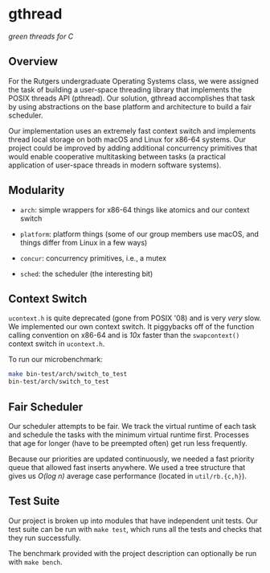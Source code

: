# gthread

_green threads for C_

## Overview

For the Rutgers undergraduate Operating Systems class, we were assigned the
task of building a user-space threading library that implements the POSIX
threads API (pthread). Our solution, gthread accomplishes that task by using
abstractions on the base platform and architecture to build a fair scheduler.

Our implementation uses an extremely fast context switch and implements thread
local storage on both macOS and Linux for x86-64 systems. Our project could be
improved by adding additional concurrency primitives that would enable
cooperative multitasking between tasks (a practical application of user-space
threads in modern software systems).

## Modularity

- `arch`: simple wrappers for x86-64 things like atomics and our context switch

- `platform`: platform things (some of our group members use macOS, and things
  differ from Linux in a few ways)

- `concur`: concurrency primitives, i.e., a mutex

- `sched`: the scheduler (the interesting bit)

## Context Switch

`ucontext.h` is quite deprecated (gone from POSIX '08) and is very _very_ slow.
We implemented our own context switch. It piggybacks off of the function
calling convention on x86-64 and is _10x_ faster than the `swapcontext()`
context switch in `ucontext.h`.

To run our microbenchmark:

```bash
make bin-test/arch/switch_to_test
bin-test/arch/switch_to_test
```

## Fair Scheduler

Our scheduler attempts to be fair. We track the virtual runtime of each task
and schedule the tasks with the minimum virtual runtime first. Processes that
age for longer (have to be preempted often) get run less frequently.

Because our priorities are updated continuously, we needed a fast priority
queue that allowed fast inserts anywhere. We used a tree structure that gives
us *O(log n)* average case performance (located in `util/rb.{c,h}`).

## Test Suite

Our project is broken up into modules that have independent unit tests. Our
test suite can be run with `make test`, which runs all the tests and checks
that they run successfully.

The benchmark provided with the project description can optionally be run with
`make bench`.
